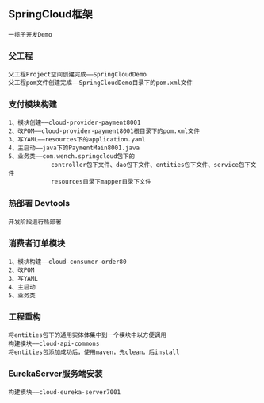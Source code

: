 
## SpringCloud框架
    
    一揽子开发Demo

### 父工程
    
    父工程Project空间创建完成——SpringCloudDemo
    父工程pom文件创建完成——SpringCloudDemo目录下的pom.xml文件
    
### 支付模块构建

    1、模块创建——cloud-provider-payment8001
    2、改POM——cloud-provider-payment8001根目录下的pom.xml文件
    3、写YAML——resources下的application.yaml
    4、主启动——java下的PaymentMain8001.java
    5、业务类——com.wench.springcloud包下的
                controller包下文件、dao包下文件、entities包下文件、service包下文件
                resources目录下mapper目录下文件
            
### 热部署 Devtools

    开发阶段进行热部署
    
### 消费者订单模块

    1、模块构建——cloud-consumer-order80
    2、改POM
    3、写YAML
    4、主启动
    5、业务类
    
### 工程重构

    将entities包下的通用实体体集中到一个模块中以方便调用
    构建模块——cloud-api-commons
    将entities包添加成功后，使用maven，先clean，后install
    
### EurekaServer服务端安装

    构建模块——cloud-eureka-server7001

    
    
    
    
    
    
    
    
    
    
    
    
    
    
    
    